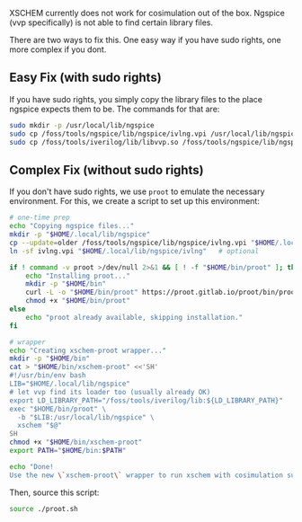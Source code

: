 XSCHEM currently does not work for cosimulation out of the box. Ngspice (vvp specifically) is not able to find certain library files.

There are two ways to fix this. One easy way if you have sudo rights, one more complex if you dont.

## Easy Fix (with sudo rights)

If you have sudo rights, you simply copy the library files to the place ngspice expects them to be. The commands for that are:
```bash
sudo mkdir -p /usr/local/lib/ngspice
sudo cp /foss/tools/ngspice/lib/ngspice/ivlng.vpi /usr/local/lib/ngspice
sudo cp /foss/tools/iverilog/lib/libvvp.so /foss/tools/ngspice/lib/ngspice
```

## Complex Fix (without sudo rights)

If you don't have sudo rights, we use `proot` to emulate the necessary environment. For this, we create a script to set up this environment:
```bash title="proot.sh"
# one-time prep
echo "Copying ngspice files..."
mkdir -p "$HOME/.local/lib/ngspice"
cp --update=older /foss/tools/ngspice/lib/ngspice/ivlng.vpi "$HOME/.local/lib/ngspice/"
ln -sf ivlng.vpi "$HOME/.local/lib/ngspice/ivlng"   # optional

if ! command -v proot >/dev/null 2>&1 && [ ! -f "$HOME/bin/proot" ]; then
    echo "Installing proot..."
    mkdir -p "$HOME/bin"
    curl -L -o "$HOME/bin/proot" https://proot.gitlab.io/proot/bin/proot
    chmod +x "$HOME/bin/proot"
else
    echo "proot already available, skipping installation."
fi

# wrapper
echo "Creating xschem-proot wrapper..."
mkdir -p "$HOME/bin"
cat > "$HOME/bin/xschem-proot" <<'SH'
#!/usr/bin/env bash
LIB="$HOME/.local/lib/ngspice"
# let vvp find its loader too (usually already OK)
export LD_LIBRARY_PATH="/foss/tools/iverilog/lib:${LD_LIBRARY_PATH}"
exec "$HOME/bin/proot" \
  -b "$LIB:/usr/local/lib/ngspice" \
  xschem "$@"
SH
chmod +x "$HOME/bin/xschem-proot"
export PATH="$HOME/bin:$PATH"

echo "Done!
Use the new \`xschem-proot\` wrapper to run xschem with cosimulation support."
```

Then, source this script:
```bash
source ./proot.sh
```
